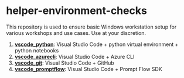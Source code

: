 # helper-environment-checks
This repository is used to ensure basic Windows workstation setup for various workshops and use cases. Use at your discretion.

1. **[vscode_python](vscode_python/vscode_python_README.md)**: Visual Studio Code + python virtual environment + python notebooks
1. **[vscode_azurecli](vscode_azurecli/vscode_azurecli_README.md)**: Visual Studio Code + Azure CLI
1. **[vscode_git](vscode_git/vscode_git_README.md)**: Visual Studio Code + GitHub
1. **[vscode_promptflow](vscode_promptflow/vscode_promptflow_README.md)**: Visual Studio Code + Prompt Flow SDK


